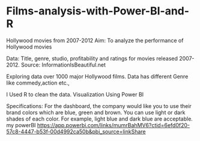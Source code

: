 # Films-analysis-with-Power-BI-and-R
Hollywood movies from 2007-2012
Aim: To analyze the performance of Hollywood movies

Data: Title, genre, studio, profitability and ratings for movies released 2007-2012. Source: InformationIsBeautiful.net

Exploring data over 1000 major Hollywood films. Data has different Genre like commedy,action etc.,

I Used R to clean the data. Visualization Using Power BI

Specifications: For the dashboard, the company would like you to use their brand colors which are blue, green and brown. You can use light or dark shades of each color. For example, light blue and dark blue are acceptable.
my powerBI
https://app.powerbi.com/links/mumrBahMV6?ctid=6efd0f20-57c8-4447-b53f-00d4992ca50b&pbi_source=linkShare
